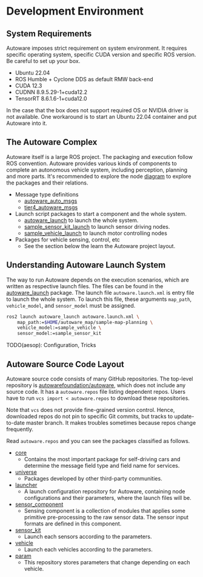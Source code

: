# Development Environment

## System Requirements

Autoware imposes strict requirement on system environment. It requires
specific operating system, specific CUDA version and specific ROS
version. Be careful to set up your box.

- Ubuntu 22.04
- ROS Humble + Cyclone DDS as default RMW back-end
- CUDA 12.3
- CUDNN 8.9.5.29-1+cuda12.2
- TensorRT 8.6.1.6-1+cuda12.0

In the case that the box does not support required OS or NVIDIA driver
is not available. One workaround is to start an Ubuntu 22.04 container
and put Autoware into it.

## The Autoware Complex

Autoware itself is a large ROS project. The packaging and execution
follow ROS convention. Autoware provides various kinds of components
to complete an autonomous vehicle system, including perception,
planning and more parts. It's recommended to explore the node
[diagram](https://autowarefoundation.github.io/autoware-documentation/main/design/autoware-architecture/node-diagram/overall-node-diagram-autoware-universe.drawio.svg)
to explore the packages and their relations.


- Message type definitions
  - [autoware\_auto\_msgs](https://github.com/tier4/autoware_auto_msgs)
  - [tier4\_autoware\_msgs](https://github.com/tier4/tier4_autoware_msgs)
- Launch script packages to start a component and the whole system.
  - [autoware\_launch](https://github.com/autowarefoundation/autoware_launch)
    to launch the whole system.
  - [sample\_sensor\_kit\_launch](https://github.com/autowarefoundation/sample_sensor_kit_launch)
    to launch sensor driving nodes.
  - [sample\_vehicle\_launch](https://github.com/autowarefoundation/sample_vehicle_launch)
    to launch motor controlling nodes
- Packages for vehicle sensing, control, etc
  - See the section below the learn the Autoware project layout.


## Understanding Autoware Launch System

The way to run Autoware depends on the execution scenarios, which are
written as respective launch files. The files can be found in the
[autoware\_launch](https://github.com/autowarefoundation/autoware_launch/tree/main/autoware_launch/launch)
package.  The launch file `autoware.launch.xml` is entry file to
launch the whole system. To launch this file, these arguments
`map_path`, `vehicle_model`, and `sensor_model` must be assigned.

```bash
ros2 launch autoware_launch autoware.launch.xml \
    map_path:=$HOME/autoware_map/sample-map-planning \
    vehicle_model:=sample_vehicle \
    sensor_model:=sample_sensor_kit 
```

TODO(aesop): Configuration, Tricks


## Autoware Source Code Layout

Autoware source code consists of many GitHub repositories. The
top-level repository is
[autowarefoundation/autoware](https://github.com/autowarefoundation/autoware),
which does not include any source code. It has a `autoware.repos` file
listing dependent repos. Users have to run `vcs import <
autoware.repos` to download these repositories.

Note that `vcs` does not provide fine-grained version control. Hence,
downloaded repos do not pin to specific Git commits, but tracks to
update-to-date master branch. It makes troubles sometimes because repos
change frequently.

Read `autoware.repos` and you can see the packages classified as
follows.

- [core](https://github.com/autowarefoundation/autoware.core)
  - Contains the most important package for self-driving cars and
    determine the message field type and field name for services.
- [universe](https://github.com/autowarefoundation/autoware.universe)
  - Packages developed by other third-party communities.
- [launcher](https://github.com/autowarefoundation/autoware_launch)
  - A launch configuration repository for Autoware, containing node
    configurations and their parameters, where the launch files will be.
- [sensor\_component](https://autowarefoundation.github.io/autoware-documentation/main/design/autoware-architecture/sensing/)
  - Sensing component is a collection of modules that applies some
    primitive pre-processing to the raw sensor data. The sensor input
    formats are defined in this component.
- [sensor\_kit](https://github.com/autowarefoundation/sample_sensor_kit_launch)
  - Launch each sensors according to the parameters.
- [vehicle](https://github.com/autowarefoundation/sample_vehicle_launch)
  - Launch each vehicles according to the parameters.
- [param](https://github.com/autowarefoundation/sample_vehicle_launch)
  - This repository stores parameters that change depending on each
    vehicle.

